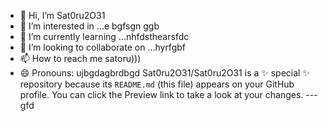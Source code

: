 - 👋 Hi, I’m Sat0ru2O31
- 👀 I’m interested in ...e bgfsgn ggb
- 🌱 I’m currently learning ...nhfdsthearsfdc
- 💞️ I’m looking to collaborate on ...hyrfgbf
- 📫 How to reach me satoru)))
- 😄 Pronouns: ujbgdagbrdbgd
Sat0ru2O31/Sat0ru2O31 is a ✨ special ✨ repository because its `README.md` (this file) appears on your GitHub profile.
You can click the Preview link to take a look at your changes.
---gfd
